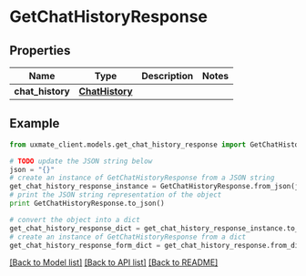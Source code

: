 # GetChatHistoryResponse


## Properties
Name | Type | Description | Notes
------------ | ------------- | ------------- | -------------
**chat_history** | [**ChatHistory**](ChatHistory.md) |  | 

## Example

```python
from uxmate_client.models.get_chat_history_response import GetChatHistoryResponse

# TODO update the JSON string below
json = "{}"
# create an instance of GetChatHistoryResponse from a JSON string
get_chat_history_response_instance = GetChatHistoryResponse.from_json(json)
# print the JSON string representation of the object
print GetChatHistoryResponse.to_json()

# convert the object into a dict
get_chat_history_response_dict = get_chat_history_response_instance.to_dict()
# create an instance of GetChatHistoryResponse from a dict
get_chat_history_response_form_dict = get_chat_history_response.from_dict(get_chat_history_response_dict)
```
[[Back to Model list]](../README.md#documentation-for-models) [[Back to API list]](../README.md#documentation-for-api-endpoints) [[Back to README]](../README.md)


